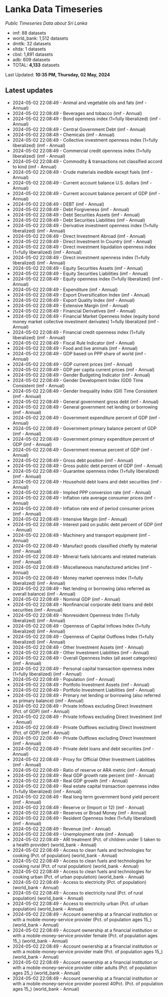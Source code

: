 # Lanka Data Timeseries
*Public Timeseries Data about Sri Lanka*

* imf: 88 datasets
* world_bank: 1,512 datasets
* dmtlk: 32 datasets
* sltda: 1 datasets
* cbsl: 1,891 datasets
* adb: 609 datasets
* TOTAL: **4,133** datasets

Last Updated: **10:35 PM, Thursday, 02 May, 2024**

## Latest updates

* 2024-05-02 22:08:49 - Animal and vegetable oils and fats (imf - Annual)
* 2024-05-02 22:08:49 - Beverages and tobacco (imf - Annual)
* 2024-05-02 22:08:49 - Bond openness index (1=fully liberalized) (imf - Annual)
* 2024-05-02 22:08:49 - Central Government Debt (imf - Annual)
* 2024-05-02 22:08:49 - Chemicals (imf - Annual)
* 2024-05-02 22:08:49 - Collective investment openness index (1=fully liberalized) (imf - Annual)
* 2024-05-02 22:08:49 - Commercial credit openness index (1=fully liberalized) (imf - Annual)
* 2024-05-02 22:08:49 - Commodity & transactions not classified accord to kind (imf - Annual)
* 2024-05-02 22:08:49 - Crude materials inedible except fuels (imf - Annual)
* 2024-05-02 22:08:49 - Current account balance U.S. dollars (imf - Annual)
* 2024-05-02 22:08:49 - Current account balance percent of GDP (imf - Annual)
* 2024-05-02 22:08:49 - DEBT (imf - Annual)
* 2024-05-02 22:08:49 - Debt Forgiveness (imf - Annual)
* 2024-05-02 22:08:49 - Debt Securities Assets (imf - Annual)
* 2024-05-02 22:08:49 - Debt Securities Liabilities (imf - Annual)
* 2024-05-02 22:08:49 - Derivative investment openness index (1=fully liberalized) (imf - Annual)
* 2024-05-02 22:08:49 - Direct Investment Abroad (imf - Annual)
* 2024-05-02 22:08:49 - Direct Investment In Country (imf - Annual)
* 2024-05-02 22:08:49 - Direct investment liquidation openness index (1=fully liberalized) (imf - Annual)
* 2024-05-02 22:08:49 - Direct investment openness index (1=fully liberalized) (imf - Annual)
* 2024-05-02 22:08:49 - Equity Securities Assets (imf - Annual)
* 2024-05-02 22:08:49 - Equity Securities Liabilities (imf - Annual)
* 2024-05-02 22:08:49 - Equity openness index (1=fully liberalized) (imf - Annual)
* 2024-05-02 22:08:49 - Expenditure (imf - Annual)
* 2024-05-02 22:08:49 - Export Diversification Index (imf - Annual)
* 2024-05-02 22:08:49 - Export Quality Index (imf - Annual)
* 2024-05-02 22:08:49 - Extensive Margin (imf - Annual)
* 2024-05-02 22:08:49 - Financial Derivatives (imf - Annual)
* 2024-05-02 22:08:49 - Financial Market Openness Index (equity bond money market collective investment derivates) 1=fully liberalized (imf - Annual)
* 2024-05-02 22:08:49 - Financial credit openness index (1=fully liberalized) (imf - Annual)
* 2024-05-02 22:08:49 - Fiscal Rule Indicator (imf - Annual)
* 2024-05-02 22:08:49 - Food and live animals (imf - Annual)
* 2024-05-02 22:08:49 - GDP based on PPP share of world (imf - Annual)
* 2024-05-02 22:08:49 - GDP current prices (imf - Annual)
* 2024-05-02 22:08:49 - GDP per capita current prices (imf - Annual)
* 2024-05-02 22:08:49 - Gender Budgeting Indicator (imf - Annual)
* 2024-05-02 22:08:49 - Gender Development Index (GDI) Time Consistent (imf - Annual)
* 2024-05-02 22:08:49 - Gender Inequality Index (GII) Time Consistent (imf - Annual)
* 2024-05-02 22:08:49 - General government gross debt (imf - Annual)
* 2024-05-02 22:08:49 - General government net lending or borrowing (imf - Annual)
* 2024-05-02 22:08:49 - Government expenditure percent of GDP (imf - Annual)
* 2024-05-02 22:08:49 - Government primary balance percent of GDP (imf - Annual)
* 2024-05-02 22:08:49 - Government primary expenditure percent of GDP (imf - Annual)
* 2024-05-02 22:08:49 - Government revenue percent of GDP (imf - Annual)
* 2024-05-02 22:08:49 - Gross debt position (imf - Annual)
* 2024-05-02 22:08:49 - Gross public debt percent of GDP (imf - Annual)
* 2024-05-02 22:08:49 - Guarantee openness index (1=fully liberalized) (imf - Annual)
* 2024-05-02 22:08:49 - Household debt loans and debt securities (imf - Annual)
* 2024-05-02 22:08:49 - Implied PPP conversion rate (imf - Annual)
* 2024-05-02 22:08:49 - Inflation rate average consumer prices (imf - Annual)
* 2024-05-02 22:08:49 - Inflation rate end of period consumer prices (imf - Annual)
* 2024-05-02 22:08:49 - Intensive Margin (imf - Annual)
* 2024-05-02 22:08:49 - Interest paid on public debt percent of GDP (imf - Annual)
* 2024-05-02 22:08:49 - Machinery and transport equipment (imf - Annual)
* 2024-05-02 22:08:49 - Manufact goods classified chiefly by material (imf - Annual)
* 2024-05-02 22:08:49 - Mineral fuels lubricants and related materials (imf - Annual)
* 2024-05-02 22:08:49 - Miscellaneous manufactured articles (imf - Annual)
* 2024-05-02 22:08:49 - Money market openness index (1=fully liberalized) (imf - Annual)
* 2024-05-02 22:08:49 - Net lending or borrowing (also referred as overall balance) (imf - Annual)
* 2024-05-02 22:08:49 - Nominal GDP (imf - Annual)
* 2024-05-02 22:08:49 - Nonfinancial corporate debt loans and debt securities (imf - Annual)
* 2024-05-02 22:08:49 - Nonresident Openness Index (1=fully liberalized) (imf - Annual)
* 2024-05-02 22:08:49 - Openness of Capital Inflows Index (1=fully liberalized) (imf - Annual)
* 2024-05-02 22:08:49 - Openness of Capital Outflows Index (1=fully liberalized) (imf - Annual)
* 2024-05-02 22:08:49 - Other Investment Assets (imf - Annual)
* 2024-05-02 22:08:49 - Other Investment Liabilities (imf - Annual)
* 2024-05-02 22:08:49 - Overall Openness Index (all asset categories) (imf - Annual)
* 2024-05-02 22:08:49 - Personal capital transaction openness index (1=fully liberalized) (imf - Annual)
* 2024-05-02 22:08:49 - Population (imf - Annual)
* 2024-05-02 22:08:49 - Portfolio Investment Assets (imf - Annual)
* 2024-05-02 22:08:49 - Portfolio Investment Liabilities (imf - Annual)
* 2024-05-02 22:08:49 - Primary net lending or borrowing (also referred as primary balance) (imf - Annual)
* 2024-05-02 22:08:49 - Private Inflows excluding Direct Investment (Pct. of GDP) (imf - Annual)
* 2024-05-02 22:08:49 - Private Inflows excluding Direct Investment (imf - Annual)
* 2024-05-02 22:08:49 - Private Outflows excluding Direct Investment (Pct. of GDP) (imf - Annual)
* 2024-05-02 22:08:49 - Private Outflows excluding Direct Investment (imf - Annual)
* 2024-05-02 22:08:49 - Private debt loans and debt securities (imf - Annual)
* 2024-05-02 22:08:49 - Proxy for Official Other Investment Liabilities (imf - Annual)
* 2024-05-02 22:08:49 - Ratio of reserve or ARA metric (imf - Annual)
* 2024-05-02 22:08:49 - Real GDP growth rate percent (imf - Annual)
* 2024-05-02 22:08:49 - Real GDP growth (imf - Annual)
* 2024-05-02 22:08:49 - Real estate capital transaction openness index (1=fully liberalized) (imf - Annual)
* 2024-05-02 22:08:49 - Real long term government bond yield percent (imf - Annual)
* 2024-05-02 22:08:49 - Reserve or (Import or 12) (imf - Annual)
* 2024-05-02 22:08:49 - Reserves or Broad Money (imf - Annual)
* 2024-05-02 22:08:49 - Resident Openness Index (1=fully liberalized) (imf - Annual)
* 2024-05-02 22:08:49 - Revenue (imf - Annual)
* 2024-05-02 22:08:49 - Unemployment rate (imf - Annual)
* 2024-05-02 22:08:49 - ARI treatment (Pct. of children under 5 taken to a health provider) (world_bank - Annual)
* 2024-05-02 22:08:49 - Access to clean fuels and technologies for cooking (Pct. of population) (world_bank - Annual)
* 2024-05-02 22:08:49 - Access to clean fuels and technologies for cooking rural (Pct. of rural population) (world_bank - Annual)
* 2024-05-02 22:08:49 - Access to clean fuels and technologies for cooking urban (Pct. of urban population) (world_bank - Annual)
* 2024-05-02 22:08:49 - Access to electricity (Pct. of population) (world_bank - Annual)
* 2024-05-02 22:08:49 - Access to electricity rural (Pct. of rural population) (world_bank - Annual)
* 2024-05-02 22:08:49 - Access to electricity urban (Pct. of urban population) (world_bank - Annual)
* 2024-05-02 22:08:49 - Account ownership at a financial institution or with a mobile-money-service provider (Pct. of population ages 15_) (world_bank - Annual)
* 2024-05-02 22:08:49 - Account ownership at a financial institution or with a mobile-money-service provider female (Pct. of population ages 15_) (world_bank - Annual)
* 2024-05-02 22:08:49 - Account ownership at a financial institution or with a mobile-money-service provider male (Pct. of population ages 15_) (world_bank - Annual)
* 2024-05-02 22:08:49 - Account ownership at a financial institution or with a mobile-money-service provider older adults (Pct. of population ages 25_) (world_bank - Annual)
* 2024-05-02 22:08:49 - Account ownership at a financial institution or with a mobile-money-service provider poorest 40Pct. (Pct. of population ages 15_) (world_bank - Annual)